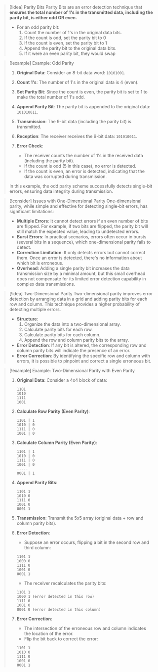 
> [!idea] Parity Bits
> Parity Bits are an error detection technique that **ensures the total number of 1's in the transmitted data, including the parity bit, is either odd OR even.**
> 
> - For an odd parity bit:
> 	1. Count the number of 1's in the original data bits.
> 	2. If the count is odd, set the parity bit to 0 
> 	3. If the count is even, set the parity bit to 1
> 	4. Append the parity bit to the original data bits.
> 	5. If it were an even parity bit, they would swap
> 

> [!example] Example: Odd Parity
> 
> 1. **Original Data**: Consider an 8-bit data word: `10101001`.
> 
> 2. **Count 1's**: The number of 1's in the original data is 4 (even).
> 
> 3. **Set Parity Bit**: Since the count is even, the parity bit is set to 1 to make the total number of 1's odd.
> 
> 4. **Append Parity Bit**: The parity bit is appended to the original data: `101010011`.
> 
> 5. **Transmission**: The 9-bit data (including the parity bit) is transmitted.
> 
> 6. **Reception**: The receiver receives the 9-bit data: `101010011`.
> 
> 7. **Error Check**:
>    - The receiver counts the number of 1's in the received data (including the parity bit).
>    - If the count is odd (5 in this case), no error is detected.
>    - If the count is even, an error is detected, indicating that the data was corrupted during transmission.
> 
> In this example, the odd parity scheme successfully detects single-bit errors, ensuring data integrity during transmission.

> [!consider] Issues with One-Dimensional Parity
> One-dimensional parity, while simple and effective for detecting single-bit errors, has significant limitations:
> 
> - **Multiple Errors**: It cannot detect errors if an even number of bits are flipped. For example, if two bits are flipped, the parity bit will still match the expected value, leading to undetected errors.
> - **Burst Errors**: In practical scenarios, errors often occur in bursts (several bits in a sequence), which one-dimensional parity fails to detect.
> - **Correction Limitation**: It only detects errors but cannot correct them. Once an error is detected, there's no information about which bit is erroneous.
> - **Overhead**: Adding a single parity bit increases the data transmission size by a minimal amount, but this small overhead does not compensate for its limited error detection capability in complex data transmissions.

> [!idea] Two-Dimensional Parity
> Two-dimensional parity improves error detection by arranging data in a grid and adding parity bits for each row and column. This technique provides a higher probability of detecting multiple errors.
> 
> - **Structure**:
>   1. Organize the data into a two-dimensional array.
>   2. Calculate parity bits for each row.
>   3. Calculate parity bits for each column.
>   4. Append the row and column parity bits to the array.
> - **Error Detection**: If any bit is altered, the corresponding row and column parity bits will indicate the presence of an error.
> - **Error Correction**: By identifying the specific row and column with errors, it is possible to pinpoint and correct a single erroneous bit.


> [!example] Example: Two-Dimensional Parity with Even Parity
> 1. **Original Data**: Consider a 4x4 block of data:
> 
>    ```
>    1101
>    1010
>    1111
>    1001
>    ```
> 2. **Calculate Row Parity (Even Parity)**:
> 
>    ```
>    1101 | 1
>    1010 | 0
>    1111 | 0
>    1001 | 0
>    ```
> 3. **Calculate Column Parity (Even Parity)**:
> 
>    ```
>    1101 | 1
>    1010 | 0
>    1111 | 0
>    1001 | 0
>    -----
>    0001 | 1
>    ```
> 4. **Append Parity Bits**:
> 
>    ```
>    1101 1
>    1010 0
>    1111 0
>    1001 0
>    0001 1
>    ```
> 5. **Transmission**: Transmit the 5x5 array (original data + row and column parity bits).
> 6. **Error Detection**:
>    - Suppose an error occurs, flipping a bit in the second row and third column:
> 
>    ```
>    1101 1
>    1000 0
>    1111 0
>    1001 0
>    0001 1
>    ```
>    - The receiver recalculates the parity bits:
> 
>    ```
>    1101 1
>    1000 1 (error detected in this row)
>    1111 0
>    1001 0
>    0001 0 (error detected in this column)
>    ```
> 7. **Error Correction**:
>    - The intersection of the erroneous row and column indicates the location of the error.
>    - Flip the bit back to correct the error:
> 
>    ```
>    1101 1
>    1010 0
>    1111 0
>    1001 0
>    0001 1
>    ```